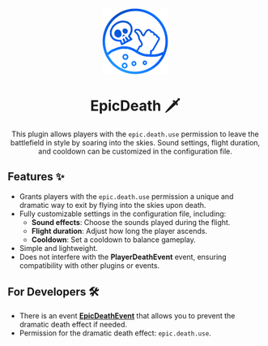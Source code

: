 <div align="center">

<img src="dont_touch_me/512x512.png" width="130rem">

# EpicDeath 🗡
This plugin allows players with the `epic.death.use` permission to leave the battlefield in style by soaring into the skies. Sound settings, flight duration, and cooldown can be customized in the configuration file.

</div>

## Features ✨
- Grants players with the `epic.death.use` permission a unique and dramatic way to exit by flying into the skies upon death.
- Fully customizable settings in the configuration file, including:
  - **Sound effects**: Choose the sounds played during the flight.
  - **Flight duration**: Adjust how long the player ascends.
  - **Cooldown**: Set a cooldown to balance gameplay.
- Simple and lightweight.
- Does not interfere with the **PlayerDeathEvent** event, ensuring compatibility with other plugins or events.

## For Developers 🛠
- There is an event **[EpicDeathEvent](src/Taskov1ch/EpicDeath/events/EpicDeathEvent.php)** that allows you to prevent the dramatic death effect if needed.
- Permission for the dramatic death effect: `epic.death.use`.
